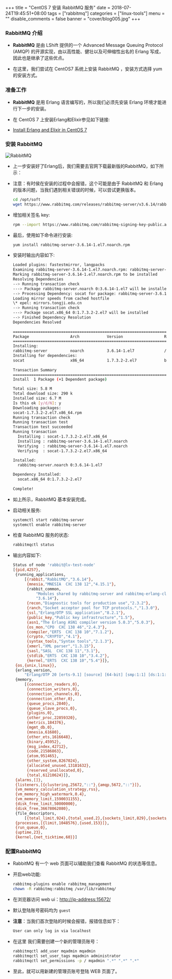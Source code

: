 +++
title = "CentOS 7 安装 RabbitMQ 服务"
date = 2018-07-24T19:45:51+08:00
tags = ["rabbitmq"]
categories = ["linux-tools"]
menu = ""
disable_comments = false
banner = "cover/blog005.jpg"
+++

### RabbitMQ 介绍
- **RabbitMQ** 是由 LShift 提供的一个 Advanced Message Queuing Protocol (AMQP) 的开源实现，由以高性能、健壮以及可伸缩性出名的 Erlang 写成，因此也是继承了这些优点。

- 在这里，我们尝试在 CentOS7 系统上安装 RabbitMQ ，安装方式选择 yum 的安装方式。

### 准备工作
- **RabbitMQ** 是用 Erlang 语言编写的，所以我们必须先安装 Erlang 环境才能进行下一步的安装。

- 在 CentOS 7 上安装Erlang和Elixir参见如下链接:
- [Install Erlang and Elixir in CentOS 7](linux-centos-erlang-elixir-installation.md)

### 安装 RabbitMQ
![RabbitMQ](http://p8pht6nl3.bkt.clouddn.com/RabbirMQ.png "RabbirMQ")

- 上一步安装好了Erlang后，我们需要去官网下载最新版的RabbitMQ，如下所示：
  
- 注意：有时侯在安装的过程中会报错，这个可能是由于 RabbitMQ 和 Erlang 的版本问题，当我们遇到相关错误的时候，可以尝试更换版本。
  
    ```bash
    cd /opt/soft
    wget https://www.rabbitmq.com/releases/rabbitmq-server/v3.6.14/rabbitmq-server-3.6.14-1.el7.noarch.rpm
    ```
- 增加相关签名 key:
  
    ```bash
    rpm --import https://www.rabbitmq.com/rabbitmq-signing-key-public.asc
    ```
- 最后，使用如下命令进行安装:
  
    ```bash
    yum install rabbitmq-server-3.6.14-1.el7.noarch.rpm
    ```

- 安装时输出内容如下:

    ```bash
    Loaded plugins: fastestmirror, langpacks
    Examining rabbitmq-server-3.6.14-1.el7.noarch.rpm: rabbitmq-server-3.6.14-1.el7.noarch
    Marking rabbitmq-server-3.6.14-1.el7.noarch.rpm to be installed
    Resolving Dependencies
    --> Running transaction check
    ---> Package rabbitmq-server.noarch 0:3.6.14-1.el7 will be installed
    --> Processing Dependency: socat for package: rabbitmq-server-3.6.14-1.el7.noarch
    Loading mirror speeds from cached hostfile
    \* epel: mirrors.tongji.edu.cn
    --> Running transaction check
    ---> Package socat.x86_64 0:1.7.3.2-2.el7 will be installed
    --> Finished Dependency Resolution  
    Dependencies Resolved
     
    =======================================================================================================================
    Package                  Arch            Version                  Repository                                     Size
    =======================================================================================================================
    Installing:
    rabbitmq-server          noarch          3.6.14-1.el7             /rabbitmq-server-3.6.14-1.el7.noarch          5.6 M
    Installing for dependencies:
    socat                    x86_64          1.7.3.2-2.el7            base                                          290 k
     
    Transaction Summary
    =======================================================================================================================
    Install  1 Package (+1 Dependent package)
  
    Total size: 5.8 M
    Total download size: 290 k
    Installed size: 6.7 M
    Is this ok [y/d/N]: y
    Downloading packages:
    socat-1.7.3.2-2.el7.x86_64.rpm                                                                  | 290 kB  00:00:00     
    Running transaction check
    Running transaction test
    Transaction test succeeded
    Running transaction
      Installing : socat-1.7.3.2-2.el7.x86_64                                                                          1/2 
      Installing : rabbitmq-server-3.6.14-1.el7.noarch                                                                 2/2 
      Verifying  : rabbitmq-server-3.6.14-1.el7.noarch                                                                 1/2 
      Verifying  : socat-1.7.3.2-2.el7.x86_64                                                                          2/2 
     
    Installed:
      rabbitmq-server.noarch 0:3.6.14-1.el7                                                                                
    
    Dependency Installed:
      socat.x86_64 0:1.7.3.2-2.el7                                                                                         
     
    Complete!
    ```

- 如上所示，RabbitMQ 基本安装完成。

- 启动相关服务:
  
    ```bash
    systemctl start rabbitmq-server
    systemctl enable rabbitmq-server
    ```
- 检查 RabbitMQ 服务的状态:
  
    ```bash
    rabbitmqctl status
    ```
- 输出内容如下:
  
    ```bash
    Status of node 'rabbit@lv-test-node'
    [{pid,4257},
     {running_applications,
         [{rabbit,"RabbitMQ","3.6.14"},
          {mnesia,"MNESIA  CXC 138 12","4.15.1"},
          {rabbit_common,
              "Modules shared by rabbitmq-server and rabbitmq-erlang-client",
              "3.6.14"},
          {recon,"Diagnostic tools for production use","2.3.2"},
          {ranch,"Socket acceptor pool for TCP protocols.","1.3.0"},
          {ssl,"Erlang/OTP SSL application","8.2.1"},
          {public_key,"Public key infrastructure","1.5"},
          {asn1,"The Erlang ASN1 compiler version 5.0.3","5.0.3"},
          {os_mon,"CPO  CXC 138 46","2.4.3"},
          {compiler,"ERTS  CXC 138 10","7.1.2"},
          {crypto,"CRYPTO","4.1"},
          {syntax_tools,"Syntax tools","2.1.3"},
          {xmerl,"XML parser","1.3.15"},
          {sasl,"SASL  CXC 138 11","3.1"},
          {stdlib,"ERTS  CXC 138 10","3.4.2"},
          {kernel,"ERTS  CXC 138 10","5.4"}]},
     {os,{unix,linux}},
     {erlang_version,
         "Erlang/OTP 20 [erts-9.1] [source] [64-bit] [smp:1:1] [ds:1:1:10] [async-threads:64] [hipe] [kernel-poll:true]\n"},
     {memory,
         [{connection_readers,0},
          {connection_writers,0},
          {connection_channels,0},
          {connection_other,0},
          {queue_procs,2840},
          {queue_slave_procs,0},
          {plugins,0},
          {other_proc,22859320},
          {metrics,184376},
          {mgmt_db,0},
          {mnesia,61680},
          {other_ets,1616648},
          {binary,45952},
          {msg_index,42712},
          {code,21586863},
          {atom,951465},
          {other_system,8267024},
          {allocated_unused,13181632},
          {reserved_unallocated,0},
          {total,61210624}]},
     {alarms,[]},
     {listeners,[{clustering,25672,"::"},{amqp,5672,"::"}]},
     {vm_memory_calculation_strategy,rss},
     {vm_memory_high_watermark,0.4},
     {vm_memory_limit,1590031155},
     {disk_free_limit,50000000},
     {disk_free,36678062080},
     {file_descriptors,
         [{total_limit,924},{total_used,2},{sockets_limit,829},{sockets_used,0}]},
     {processes,[{limit,1048576},{used,153}]},
     {run_queue,0},
     {uptime,23},
     {kernel,{net_ticktime,60}}]
    ```

### 配置RabbitMQ
- RabbitMQ 有一个 web 页面可以辅助我们查看 RabbitMQ 的状态等信息。

- 开启web功能:
  
    ```bash
    rabbitmq-plugins enable rabbitmq_management
    chown -R rabbitmq:rabbitmq /var/lib/rabbitmq/
    ```
- 在浏览器访问 web ui：<http://ip-address:15672/>

- 默认登陆账号密码均为 `guest`
- **注意**：当我们首次登陆的时候会报错，报错信息如下：

    ```bash
    User can only log in via localhost 
    ```
- 在这里 我们需要创建一个新的管理员账号：
    
    ```bash
    rabbitmqctl add_user mqadmin mqadmin
    rabbitmqctl set_user_tags mqadmin administrator
    rabbitmqctl set_permissions -p / mqadmin ".*" ".*" ".*"
    ```
- 至此，就可以用新建的管理员账号登陆 WEB 页面了。
